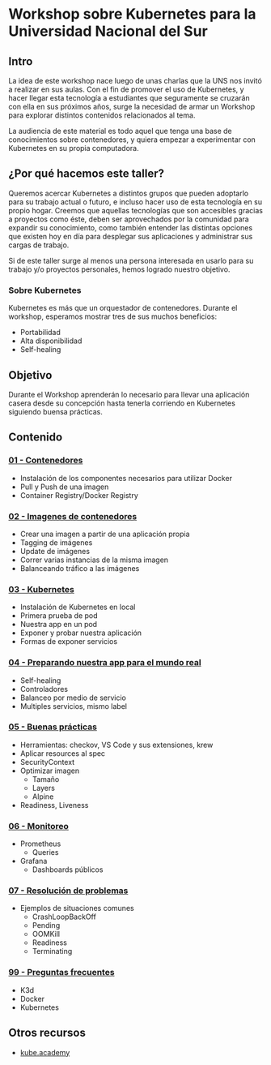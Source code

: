 # Workshop sobre Kubernetes para la Universidad Nacional del Sur

## Intro

La idea de este workshop nace luego de unas charlas que la UNS nos invitó a realizar en sus aulas. Con el fin de promover el uso de Kubernetes, y hacer llegar esta tecnología a estudiantes que seguramente se cruzarán con ella en sus próximos años, surge la necesidad de armar un Workshop para explorar distintos contenidos relacionados al tema.

La audiencia de este material es todo aquel que tenga una base de conocimientos sobre contenedores, y quiera empezar a experimentar con Kubernetes en su propia computadora.

## ¿Por qué hacemos este taller?

Queremos acercar Kubernetes a distintos grupos que pueden adoptarlo para su trabajo actual o futuro, e incluso hacer uso de esta tecnología en su propio hogar. Creemos que aquellas tecnologías que son accesibles gracias a proyectos como éste, deben ser aprovechados por la comunidad para expandir su conocimiento, como también entender las distintas opciones que existen hoy en día para desplegar sus aplicaciones y administrar sus cargas de trabajo.

Si de este taller surge al menos una persona interesada en usarlo para su trabajo y/o proyectos personales, hemos logrado nuestro objetivo.

### Sobre Kubernetes

Kubernetes es más que un orquestador de contenedores. Durante el workshop, esperamos mostrar tres de sus muchos beneficios:

- Portabilidad
- Alta disponibilidad
- Self-healing

## Objetivo

Durante el Workshop aprenderán lo necesario para llevar una aplicación casera desde su concepción hasta tenerla corriendo en Kubernetes siguiendo buensa prácticas.

## Contenido

### [01 - Contenedores](contenido/01-contenedores.md)

- Instalación de los componentes necesarios para utilizar Docker
- Pull y Push de una imagen
- Container Registry/Docker Registry

### [02 - Imagenes de contenedores](contenido/02-imagenes.md)

- Crear una imagen a partir de una aplicación propia
- Tagging de imágenes
- Update de imágenes
- Correr varias instancias de la misma imagen
- Balanceando tráfico a las imágenes

### [03 - Kubernetes](contenido/03-kubernetes.md)

- Instalación de Kubernetes en local
- Primera prueba de pod
- Nuestra app en un pod
- Exponer y probar nuestra aplicación
- Formas de exponer servicios

### [04 - Preparando nuestra app para el mundo real](contenido/04-hola-mundo-real.md)

- Self-healing
- Controladores
- Balanceo por medio de servicio
- Multiples servicios, mismo label

### [05 - Buenas prácticas](contenido/05-buenas-practicas.md)

- Herramientas: checkov, VS Code y sus extensiones, krew
- Aplicar resources al spec
- SecurityContext
- Optimizar imagen
  - Tamaño
  - Layers
  - Alpine
- Readiness, Liveness
  
### [06 - Monitoreo](contenido/06-monitoreo.md)

- Prometheus
  - Queries
- Grafana
  - Dashboards públicos

### [07 - Resolución de problemas](contenido/07-troubleshooting.md)

- Ejemplos de situaciones comunes
  - CrashLoopBackOff
  - Pending
  - OOMKill
  - Readiness
  - Terminating

### [99 - Preguntas frecuentes](contenido/99-preguntas-frecuentes.md)

- K3d
- Docker
- Kubernetes

## Otros recursos

- [kube.academy](https://kube.academy/)
